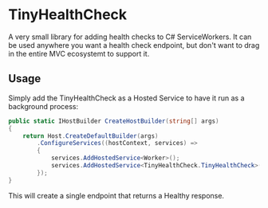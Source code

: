 # TinyHealthCheck
A very small library for adding health checks to C# ServiceWorkers. It can be used anywhere you want a health check endpoint, but
don't want to drag in the entire MVC ecosystemt to support it.

## Usage
Simply add the TinyHealthCheck as a Hosted Service to have it run as a background process:
```csharp
public static IHostBuilder CreateHostBuilder(string[] args)
{
    return Host.CreateDefaultBuilder(args)
        .ConfigureServices((hostContext, services) =>
        {
            services.AddHostedService<Worker>();
            services.AddHostedService<TinyHealthCheck.TinyHealthCheck>();
        });
}
```

This will create a single endpoint that returns a Healthy response.